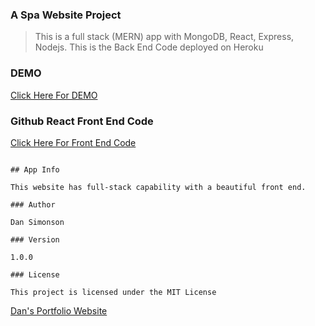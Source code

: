 ### A Spa Website Project

> This is a full stack (MERN) app with MongoDB, React, Express, Nodejs. This is the Back End Code deployed on Heroku

### DEMO

[Click Here For DEMO ](https://spamariposa.herokuapp.com/)

### Github React Front End Code

[Click Here For Front End Code ](https://github.com/DanSimonson/mariposa_spa_front)

```

## App Info

This website has full-stack capability with a beautiful front end.

### Author

Dan Simonson

### Version

1.0.0

### License

This project is licensed under the MIT License

```

[Dan's Portfolio Website](https://mariposaweb.net)
